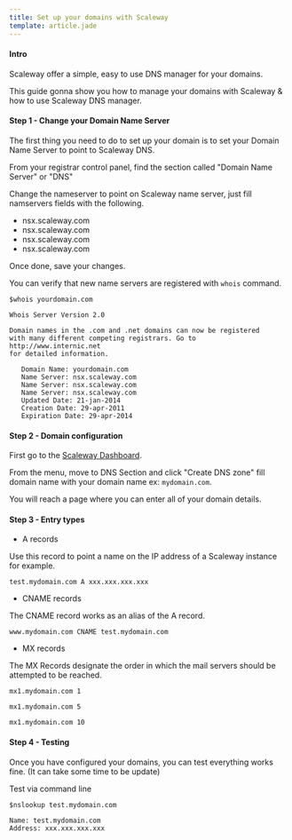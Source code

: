 ```yaml
---
title: Set up your domains with Scaleway
template: article.jade
---
```


#### Intro

Scaleway offer a simple, easy to use DNS manager for your domains.

This guide gonna show you how to manage your domains with Scaleway & how to use Scaleway DNS manager.

#### Step 1 - Change your Domain Name Server

The first thing you need to do to set up your domain is to set your Domain Name Server to point to Scaleway DNS.

From your registrar control panel, find the section called "Domain Name Server" or "DNS"

Change the nameserver to point on Scaleway name server, just fill namservers fields with the following.

- nsx.scaleway.com
- nsx.scaleway.com
- nsx.scaleway.com
- nsx.scaleway.com

Once done, save your changes.

You can verify that new name servers are registered with `whois` command.

```
$whois yourdomain.com

Whois Server Version 2.0

Domain names in the .com and .net domains can now be registered
with many different competing registrars. Go to http://www.internic.net
for detailed information.

   Domain Name: yourdomain.com
   Name Server: nsx.scaleway.com
   Name Server: nsx.scaleway.com
   Name Server: nsx.scaleway.com
   Updated Date: 21-jan-2014
   Creation Date: 29-apr-2011
   Expiration Date: 29-apr-2014
```

#### Step 2 - Domain configuration

First go to the [Scaleway Dashboard](xxx).

From the menu, move to DNS Section and click "Create DNS zone" fill domain name with your domain name ex: `mydomain.com`.

You will reach a page where you can enter all of your domain details.

#### Step 3 - Entry types

- A records

Use this record to point a name on the IP address of a Scaleway instance for example.

`test.mydomain.com A xxx.xxx.xxx.xxx`

- CNAME records

The CNAME record works as an alias of the A record.

`www.mydomain.com CNAME test.mydomain.com`

- MX records

The MX Records designate the order in which the mail servers should be attempted to be reached.

`mx1.mydomain.com 1`

`mx1.mydomain.com 5`

`mx1.mydomain.com 10`

#### Step 4 - Testing

Once you have configured your domains, you can test everything works fine. (It can take some time to be update)

Test via command line

```
$nslookup test.mydomain.com

Name: test.mydomain.com
Address: xxx.xxx.xxx.xxx
```


